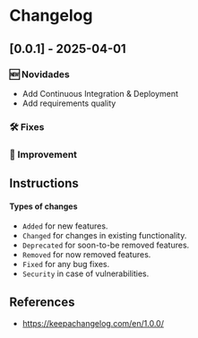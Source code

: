 
# Changelog

## [0.0.1] - 2025-04-01

### 🆕 Novidades

- Add Continuous Integration & Deployment
- Add requirements quality

### 🛠️ Fixes

### 🔧 Improvement

## Instructions

#### Types of changes

- ```Added``` for new features.
- ```Changed``` for changes in existing functionality.
- ```Deprecated``` for soon-to-be removed features.
- ```Removed``` for now removed features.
- ```Fixed``` for any bug fixes.
- ```Security``` in case of vulnerabilities.


## References

- https://keepachangelog.com/en/1.0.0/
